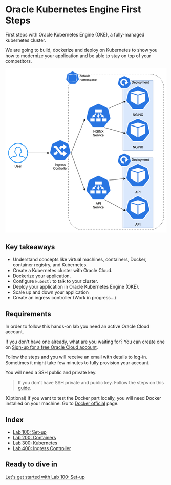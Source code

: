 # Oracle Kubernetes Engine First Steps

First steps with Oracle Kubernetes Engine (OKE), a fully-managed kubernetes cluster.

We are going to build, dockerize and deploy on Kubernetes to show you how to modernize your application and be able to stay on top of your competitors.

![Architecture](images/use-case.png)

## Key takeaways

- Understand concepts like virtual machines, containers, Docker, container registry, and Kubernetes.
- Create a Kubernetes cluster with Oracle Cloud.
- Dockerize your application.
- Configure `kubectl` to talk to your cluster.
- Deploy your application in Oracle Kubernetes Engine (OKE).
- Scale up and down your application
- Create an ingress controller (Work in progress...)

## Requirements

In order to follow this hands-on lab you need an active Oracle Cloud account.

If you don't have one already, what are you waiting for? You can create one on [Sign-up for a free Oracle Cloud account](http://bit.ly/34TzwGf).

Follow the steps and you will receive an email with details to log-in. Sometimes it might take few minutes to fully provision your account.

You will need a SSH public and private key.

> If you don't have SSH private and public key. Follow the steps on this [guide](https://docs.cloud.oracle.com/en-us/iaas/Content/Compute/Tasks/managingkeypairs.htm).

(Optional) If you want to test the Docker part locally, you will need Docker installed on your machine. Go to [Docker official](https://docs.docker.com/install/) page.

## Index

- [Lab 100: Set-up](./lab100/README.md)
- [Lab 200: Containers](./lab200/README.md)
- [Lab 300: Kubernetes](./lab300/README.md)
- [Lab 400: Ingress Controller](./lab400/README.md)

## Ready to dive in

[Let's get started with Lab 100: Set-up](./lab100/README.md)
